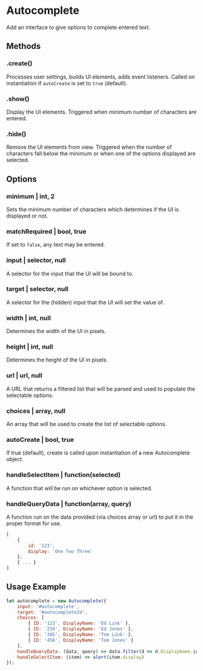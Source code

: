 # Autocomplete
Add an interface to give options to complete entered text.

## Methods
### .create()
Processes user settings, builds UI elements, adds event listeners.
Called on instantiation if `autoCreate` is set to `true` (default).

### .show()
Display the UI elements. Triggered when minimum number of characters are entered.

### .hide()
Remove the UI elements from view. Triggered when the number of characters fall below the minimum or when one of the options displayed are selected.

## Options
### minimum | int, 2
Sets the minimum number of characters which determines if the UI is displayed or not.

### matchRequired | bool, true
If set to `false`, any text may be entered.

### input | selector, null
A selector for the input that the UI will be bound to.

### target | selector, null
A selector for the (hidden) input that the UI will set the value of.

### width | int, null
Determines the width of the UI in pixels.

### height | int, null
Determines the height of the UI in pixels.

### url | url, null
A URL that returns a filtered list that will be parsed and used to populate the selectable options.

### choices | array, null
An array that will be used to create the list of selectable options.

### autoCreate | bool, true
If true (default), create is called upon instantiation of a new Autocomplete object.

### handleSelectItem | function(selected)
A function that will be run on whichever option is selected.

### handleQueryData | function(array, query)
A function run on the data provided (via choices array or url) to put it in the proper format for use.

```javascript
[
    {
        id: '123',
        display: 'One Two Three'
    },
    { ... }
]
```

## Usage Example
```javascript
let autocomplete = new Autocomplete({
    input: '#autocomplete',
    target: '#autocompleteId',
    choices: [
        { ID: '123', DisplayName: 'Ed Link' },
        { ID: '234', DisplayName: 'Ed Jones' },
        { ID: '345', DisplayName: 'Tom Link' },
        { ID: '456', DisplayName: 'Tom Jones' }
    ],
    handleQueryData: (data, query) => data.filter(d => d.DisplayName.includes(query)).map(d => ({ id: d.ID, display: d.DisplayName })),
    handleSelectItem: (item) => alert(item.display)
});
```
